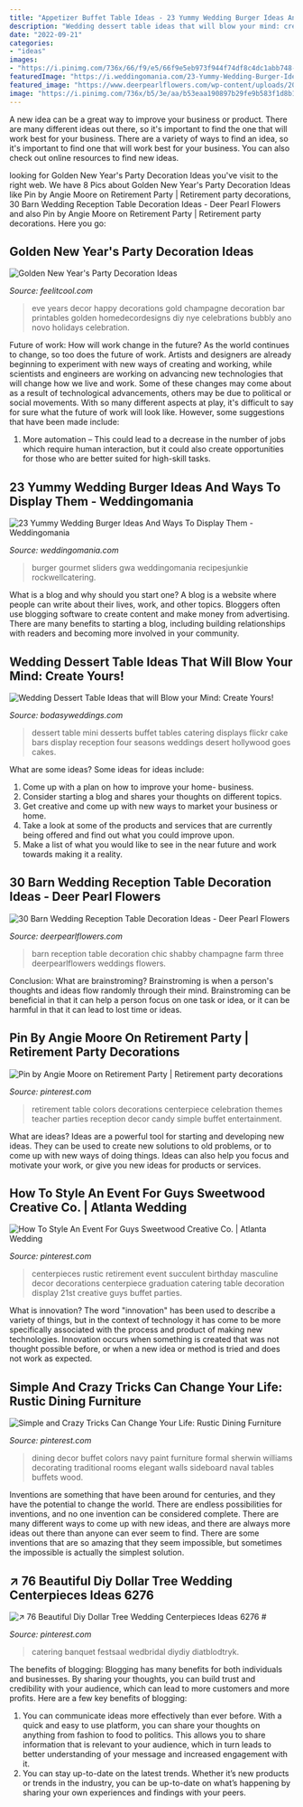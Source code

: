 ```yaml
---
title: "Appetizer Buffet Table Ideas - 23 Yummy Wedding Burger Ideas And Ways To Display Them"
description: "Wedding dessert table ideas that will blow your mind: create yours!"
date: "2022-09-21"
categories:
- "ideas"
images:
- "https://i.pinimg.com/736x/66/f9/e5/66f9e5eb973f944f74df8c4dc1abb748--succulent-centerpieces-rustic-centerpieces.jpg"
featuredImage: "https://i.weddingomania.com/23-Yummy-Wedding-Burger-Ideas-And-Ways-To-Display-Them13.jpg"
featured_image: "https://www.deerpearlflowers.com/wp-content/uploads/2015/04/Shabby-chic-barn-reception.jpg"
image: "https://i.pinimg.com/736x/b5/3e/aa/b53eaa190897b29fe9b583f1d8b16da3.jpg"
---
```



A new idea can be a great way to improve your business or product. There are many different ideas out there, so it's important to find the one that will work best for your business. There are a variety of ways to find an idea, so it's important to find one that will work best for your business. You can also check out online resources to find new ideas.

	

		
looking for Golden New Year&#039;s Party Decoration Ideas you've visit to the right web. We have 8 Pics about Golden New Year&#039;s Party Decoration Ideas like Pin by Angie Moore on Retirement Party | Retirement party decorations, 30 Barn Wedding Reception Table Decoration Ideas - Deer Pearl Flowers and also Pin by Angie Moore on Retirement Party | Retirement party decorations. Here you go:
		
    
## Golden New Year&#039;s Party Decoration Ideas

<img loading=lazy src="http://feelitcool.com/wp-content/uploads/2016/12/new-year-party-decorations13.jpg" onerror="this.onerror=null;this.src='https://tse1.mm.bing.net/th?id=OIP.P-7qf-ijly6xwf7AEwCNzQHaLO&amp;pid=15.1';" alt="Golden New Year&#039;s Party Decoration Ideas">

_Source: feelitcool.com_

>eve years decor happy decorations gold champagne decoration bar printables golden homedecordesigns diy nye celebrations bubbly ano novo holidays celebration. 

	

Future of work: How will work change in the future?
As the world continues to change, so too does the future of work. Artists and designers are already beginning to experiment with new ways of creating and working, while scientists and engineers are working on advancing new technologies that will change how we live and work. Some of these changes may come about as a result of technological advancements, others may be due to political or social movements. With so many different aspects at play, it's difficult to say for sure what the future of work will look like. However, some suggestions that have been made include: 
1) More automation – This could lead to a decrease in the number of jobs which require human interaction, but it could also create opportunities for those who are better suited for high-skill tasks.

    
## 23 Yummy Wedding Burger Ideas And Ways To Display Them - Weddingomania

<img loading=lazy src="https://i.weddingomania.com/23-Yummy-Wedding-Burger-Ideas-And-Ways-To-Display-Them13.jpg" onerror="this.onerror=null;this.src='https://tse3.mm.bing.net/th?id=OIP.1zCacud9E4KwVWJ8gUcTjgAAAA&amp;pid=15.1';" alt="23 Yummy Wedding Burger Ideas And Ways To Display Them - Weddingomania">

_Source: weddingomania.com_

>burger gourmet sliders gwa weddingomania recipesjunkie rockwellcatering. 

	

What is a blog and why should you start one?
A blog is a website where people can write about their lives, work, and other topics. Bloggers often use blogging software to create content and make money from advertising. There are many benefits to starting a blog, including building relationships with readers and becoming more involved in your community.

    
## Wedding Dessert Table Ideas That Will Blow Your Mind: Create Yours!

<img loading=lazy src="http://bodasyweddings.com/wp-content/uploads/2017/07/dessert-table-with-mini-desserts.jpg" onerror="this.onerror=null;this.src='https://tse4.mm.bing.net/th?id=OIP.qz-yyIoSK3VinUYA4WFPxwHaLH&amp;pid=15.1';" alt="Wedding Dessert Table Ideas that will Blow your Mind: Create Yours!">

_Source: bodasyweddings.com_

>dessert table mini desserts buffet tables catering displays flickr cake bars display reception four seasons weddings desert hollywood goes cakes. 

	

What are some ideas?
Some ideas for ideas include:
1. Come up with a plan on how to improve your home- business. 
2. Consider starting a blog and shares your thoughts on different topics. 
3. Get creative and come up with new ways to market your business or home. 
4. Take a look at some of the products and services that are currently being offered and find out what you could improve upon. 
5. Make a list of what you would like to see in the near future and work towards making it a reality. 

    
## 30 Barn Wedding Reception Table Decoration Ideas - Deer Pearl Flowers

<img loading=lazy src="https://www.deerpearlflowers.com/wp-content/uploads/2015/04/Shabby-chic-barn-reception.jpg" onerror="this.onerror=null;this.src='https://tse1.mm.bing.net/th?id=OIP.QR7FeUOwGldpHLyQ1RvbIQHaLG&amp;pid=15.1';" alt="30 Barn Wedding Reception Table Decoration Ideas - Deer Pearl Flowers">

_Source: deerpearlflowers.com_

>barn reception table decoration chic shabby champagne farm three deerpearlflowers weddings flowers. 

	

Conclusion:
What are brainstroming? Brainstroming is when a person's thoughts and ideas flow randomly through their mind. Brainstroming can be beneficial in that it can help a person focus on one task or idea, or it can be harmful in that it can lead to lost time or ideas.

    
## Pin By Angie Moore On Retirement Party | Retirement Party Decorations

<img loading=lazy src="https://i.pinimg.com/736x/45/24/3c/45243ce4667fff555d6ab073ef73020e--retirement-party-themes-retirement-celebration.jpg" onerror="this.onerror=null;this.src='https://tse2.mm.bing.net/th?id=OIP.nLEV5njj9z3qjWOqr8lifgHaJ3&amp;pid=15.1';" alt="Pin by Angie Moore on Retirement Party | Retirement party decorations">

_Source: pinterest.com_

>retirement table colors decorations centerpiece celebration themes teacher parties reception decor candy simple buffet entertainment. 

	

What are ideas?
Ideas are a powerful tool for starting and developing new ideas. They can be used to create new solutions to old problems, or to come up with new ways of doing things. Ideas can also help you focus and motivate your work, or give you new ideas for products or services.

    
## How To Style An Event For Guys Sweetwood Creative Co. | Atlanta Wedding

<img loading=lazy src="https://i.pinimg.com/736x/66/f9/e5/66f9e5eb973f944f74df8c4dc1abb748--succulent-centerpieces-rustic-centerpieces.jpg" onerror="this.onerror=null;this.src='https://tse4.mm.bing.net/th?id=OIP.Qgyf9zXeokbjXtE5w4TKggHaNK&amp;pid=15.1';" alt="How To Style An Event For Guys Sweetwood Creative Co. | Atlanta Wedding">

_Source: pinterest.com_

>centerpieces rustic retirement event succulent birthday masculine decor decorations centerpiece graduation catering table decoration display 21st creative guys buffet parties. 

	

What is innovation?
The word "innovation" has been used to describe a variety of things, but in the context of technology it has come to be more specifically associated with the process and product of making new technologies. Innovation occurs when something is created that was not thought possible before, or when a new idea or method is tried and does not work as expected.

    
## Simple And Crazy Tricks Can Change Your Life: Rustic Dining Furniture

<img loading=lazy src="https://i.pinimg.com/736x/d6/29/a0/d629a0ecf85f65c0fdce47ada60eac4d.jpg" onerror="this.onerror=null;this.src='https://tse2.mm.bing.net/th?id=OIP.sYwbodMH8hjHZD3kS1W_KgHaJ3&amp;pid=15.1';" alt="Simple and Crazy Tricks Can Change Your Life: Rustic Dining Furniture">

_Source: pinterest.com_

>dining decor buffet colors navy paint furniture formal sherwin williams decorating traditional rooms elegant walls sideboard naval tables buffets wood. 

	

Inventions are something that have been around for centuries, and they have the potential to change the world. There are endless possibilities for inventions, and no one invention can be considered complete. There are many different ways to come up with new ideas, and there are always more ideas out there than anyone can ever seem to find. There are some inventions that are so amazing that they seem impossible, but sometimes the impossible is actually the simplest solution.

    
## ↗️ 76 Beautiful Diy Dollar Tree Wedding Centerpieces Ideas 6276 #

<img loading=lazy src="https://i.pinimg.com/736x/b5/3e/aa/b53eaa190897b29fe9b583f1d8b16da3.jpg" onerror="this.onerror=null;this.src='https://tse3.mm.bing.net/th?id=OIP.5y9TEla1jq0xC-t0ybTTHwHaJ3&amp;pid=15.1';" alt="↗️ 76 Beautiful Diy Dollar Tree Wedding Centerpieces Ideas 6276 #">

_Source: pinterest.com_

>catering banquet festsaal wedbridal diydiy diatblodtryk. 

	

The benefits of blogging:
Blogging has many benefits for both individuals and businesses. By sharing your thoughts, you can build trust and credibility with your audience, which can lead to more customers and more profits. Here are a few key benefits of blogging: 
1. You can communicate ideas more effectively than ever before. With a quick and easy to use platform, you can share your thoughts on anything from fashion to food to politics. This allows you to share information that is relevant to your audience, which in turn leads to better understanding of your message and increased engagement with it. 
2. You can stay up-to-date on the latest trends. Whether it’s new products or trends in the industry, you can be up-to-date on what’s happening by sharing your own experiences and findings with your peers.

